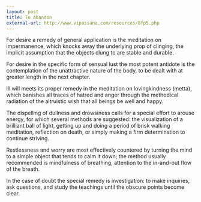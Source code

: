 ```yaml
---
layout: post
title: To Abandon
external-url: http://www.vipassana.com/resources/8fp5.php
---
```

For desire a remedy of general application is the meditation on impermanence, which knocks away the underlying prop of clinging, the implicit assumption that the objects clung to are stable and durable.

For desire in the specific form of sensual lust the most potent antidote is the contemplation of the unattractive nature of the body, to be dealt with at greater length in the next chapter.

Ill will meets its proper remedy in the meditation on lovingkindness (metta), which banishes all traces of hatred and anger through the methodical radiation of the altruistic wish that all beings be well and happy.

The dispelling of dullness and drowsiness calls for a special effort to arouse energy, for which several methods are suggested: the visualization of a brilliant ball of light, getting up and doing a period of brisk walking meditation, reflection on death, or simply making a firm determination to continue striving.

Restlessness and worry are most effectively countered by turning the mind to a simple object that tends to calm it down; the method usually recommended is mindfulness of breathing, attention to the in-and-out flow of the breath.

In the case of doubt the special remedy is investigation: to make inquiries, ask questions, and study the teachings until the obscure points become clear.